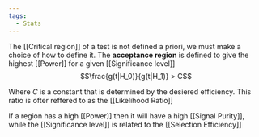 ```yaml
---
tags:
  - Stats
---
```

The [[Critical region]] of a test is not defined a priori, we must make a choice of how to define it.
The **acceptance region** is defined to give the highest [[Power]] for a given [[Significance level]] 
$$\frac{g(t|H_0)}{g(t|H_1)} > C$$

Where $C$ is a constant that is determined by the desiered efficiency. This ratio is ofter reffered to as the [[Likelihood Ratio]]

If a region has a high [[Power]] then it will have a high [[Signal Purity]], while the [[Significance level]] is related to the [[Selection Efficiency]] 

